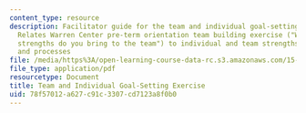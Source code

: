 ```yaml
---
content_type: resource
description: Facilitator guide for the team and individual goal-setting exercise.
  Relates Warren Center pre-term orientation team building exercise ("What individual
  strengths do you bring to the team") to individual and team strengths, needs, objectives
  and processes
file: /media/https%3A/open-learning-course-data-rc.s3.amazonaws.com/15-277-special-seminar-in-communications-leadership-and-personal-effectiveness-coaching-fall-2008/78f57012a627c91c3307cd7123a8f0b0_guide_01.pdf
file_type: application/pdf
resourcetype: Document
title: Team and Individual Goal-Setting Exercise
uid: 78f57012-a627-c91c-3307-cd7123a8f0b0
---
```

